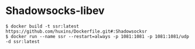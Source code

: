 # Shadowsocks-libev

```shell
$ docker build -t ssr:latest https://github.com/huxins/Dockerfile.git#:Shadowsocksr
$ docker run --name ssr --restart=always -p 1081:1081 -p 1081:1081/udp -d ssr:latest
```











